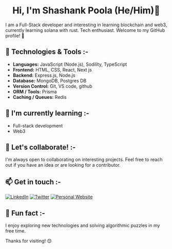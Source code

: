 <div align="center">

#  Hi, I'm Shashank Poola (He/Him)👋
</div>

I am a Full-Stack developer and interesting in learning blockchain and web3, currently learning solana with rust. Tech enthusiast. Welcome to my GitHub profile! 🚀

## 🔧 Technologies & Tools :-

- **Languages:** JavaScript (Node.js), Sodility, TypeScript
- **Frontend:** HTML, CSS, React, Next js
- **Backend:** Express.js, Node.js
- **Database:** MongoDB, Postgres DB
- **Version Control:** Git, VS code, github
- **ORM / Tools:** Prisma  
- **Caching / Queues:** Redis 

## 🌱 I'm currently learning :-

- Full-stack development
- Web3

## 👯 Let's collaborate! :-

I'm always open to collaborating on interesting projects. Feel free to reach out if you have an idea or are looking for a contributor.

## 📫 Get in touch :-

[![LinkedIn](https://img.shields.io/badge/LinkedIn-Connect-blue?style=social&logo=linkedin)](https://www.linkedin.com/in/shashank-poola/)
[![Twitter](https://img.shields.io/badge/Twitter-Follow-blue?style=social&logo=twitter)](https://x.com/shashankpoola)
[![Personal Website](https://img.shields.io/badge/Website-Visit-green?style=social&logo=google-chrome)](https://www.shasha.ink)

## 🌟 Fun fact :-

I enjoy exploring new technologies and solving algorithmic puzzles in my free time.

Thanks for visiting! 😊

</div>


